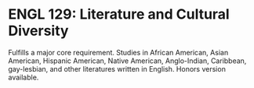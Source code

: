 # ENGL 129: Literature and Cultural Diversity

Fulfills a major core requirement. Studies in African American, Asian American, Hispanic American, Native American, Anglo-Indian, Caribbean, gay-lesbian, and other literatures written in English. Honors version available.